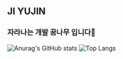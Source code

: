 ## JI YUJIN
### 자라나는 개발 꿈나무 입니다🌱
![Anurag's GitHub stats](https://github-readme-stats.vercel.app/api?username=yujin5959&show_icons=true&theme=dark)
![Top Langs](https://github-readme-stats.vercel.app/api/top-langs/?username=yujin5959&layout=compact&theme=dracula)
<!--
**yujin5959/yujin5959** is a ✨ _special_ ✨ repository because its `README.md` (this file) appears on your GitHub profile.

Here are some ideas to get you started:

- 🔭 I’m currently working on ...
- 🌱 I’m currently learning ...
- 👯 I’m looking to collaborate on ...
- 🤔 I’m looking for help with ...
- 💬 Ask me about ...
- 📫 How to reach me: ...
- 😄 Pronouns: ...
- ⚡ Fun fact: ...
-->
